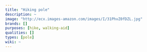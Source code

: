 ```yaml
---
title: "Hiking pole"
description: ~
image: "http://ecx.images-amazon.com/images/I/31PhvZ0fDZL.jpg"
brands: []
purposes: [hike, walking-aid]
qualities: []
types: [pole]
wiki: ~
---
```


